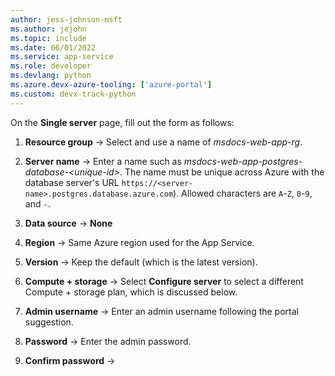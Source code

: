 ```yaml
---
author: jess-johnson-msft
ms.author: jejohn
ms.topic: include
ms.date: 06/01/2022
ms.service: app-service
ms.role: developer
ms.devlang: python
ms.azure.devx-azure-tooling: ['azure-portal']
ms.custom: devx-track-python
---
```


On the **Single server** page, fill out the form as follows:

1. **Resource group** &rarr; Select and use a name of *msdocs-web-app-rg*.

2. **Server name** &rarr; Enter a name such as *msdocs-web-app-postgres-database-\<unique-id>*. The name must be unique across Azure with the database server's URL `https://<server-name>.postgres.database.azure.com`). Allowed characters are `A`-`Z`, `0`-`9`, and `-`.

3. **Data source** &rarr; **None**

4. **Region** &rarr; Same Azure region used for the App Service.

5. **Version** &rarr; Keep the default (which is the latest version).

6. **Compute + storage** &rarr; Select **Configure server** to select a different Compute + storage plan, which is discussed below.

7. **Admin username** &rarr; Enter an admin username following the portal suggestion.

8. **Password** &rarr; Enter the admin password.

9. **Confirm password** &rarr;